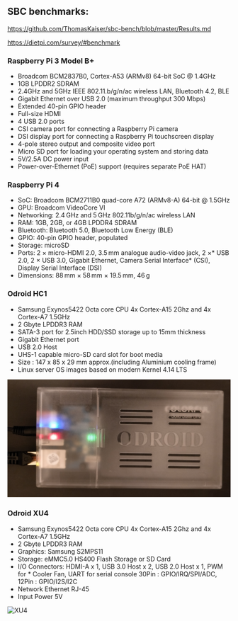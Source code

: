 ## SBC benchmarks:

https://github.com/ThomasKaiser/sbc-bench/blob/master/Results.md

https://dietpi.com/survey/#benchmark

###  Raspberry Pi 3 Model B+

* Broadcom BCM2837B0, Cortex-A53 (ARMv8) 64-bit SoC @ 1.4GHz
* 1GB LPDDR2 SDRAM
* 2.4GHz and 5GHz IEEE 802.11.b/g/n/ac wireless LAN, Bluetooth 4.2, BLE
* Gigabit Ethernet over USB 2.0 (maximum throughput 300 Mbps)
* Extended 40-pin GPIO header
* Full-size HDMI
* 4 USB 2.0 ports
* CSI camera port for connecting a Raspberry Pi camera
* DSI display port for connecting a Raspberry Pi touchscreen display
* 4-pole stereo output and composite video port
* Micro SD port for loading your operating system and storing data
* 5V/2.5A DC power input
* Power-over-Ethernet (PoE) support (requires separate PoE HAT)

### Raspberry Pi 4

* SoC: Broadcom BCM2711B0 quad-core A72 (ARMv8-A) 64-bit @ 1.5GHz
* GPU: Broadcom VideoCore VI
* Networking: 2.4 GHz and 5 GHz 802.11b/g/n/ac wireless LAN
* RAM: 1GB, 2GB, or 4GB LPDDR4 SDRAM
* Bluetooth: Bluetooth 5.0, Bluetooth Low Energy (BLE)
* GPIO: 40-pin GPIO header, populated
* Storage: microSD
* Ports: 2 × micro-HDMI 2.0, 3.5 mm analogue audio-video jack, 2 ×* USB 2.0, 2 × USB 3.0, Gigabit Ethernet, Camera Serial Interface* (CSI), Display Serial Interface (DSI)
* Dimensions: 88 mm × 58 mm × 19.5 mm, 46 g

### Odroid HC1

* Samsung Exynos5422 Octa core CPU 4x Cortex-A15 2Ghz and 4x Cortex-A7 1.5GHz
* 2 Gbyte LPDDR3 RAM
* SATA-3 port for 2.5inch HDD/SSD storage up to 15mm thickness
* Gigabit Ethernet port
* USB 2.0 Host
* UHS-1 capable micro-SD card slot for boot media
* Size : 147 x 85 x 29 mm approx.(including Aluminium cooling frame)
* Linux server OS images based on modern Kernel 4.14 LTS

![HC1](/alternative.platforms/pictures/HC1.jpg)

### Odroid XU4

* Samsung Exynos5422 Octa core CPU 4x Cortex-A15 2Ghz and 4x Cortex-A7 1.5GHz
* 2 Gbyte LPDDR3 RAM 
* Graphics: Samsung S2MPS11
* Storage: eMMC5.0 HS400 Flash Storage or SD Card
* I/O Connectors: HDMI-A x 1, USB 3.0 Host x 2, USB 2.0 Host x 1, PWM for * Cooler Fan, UART for serial console 30Pin : GPIO/IRQ/SPI/ADC, 12Pin : GPIO/I2S/I2C
* Network Ethernet RJ-45
* Input Power 5V

![XU4](/alternative.platforms/pictures/XU4.jpg)